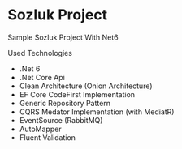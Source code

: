 # Sozluk Project
Sample Sozluk Project With Net6

Used Technologies
- .Net 6
- .Net Core Api
- Clean Architecture (Onion Architecture)
- EF Core CodeFirst Implementation
- Generic Repository Pattern
- CQRS Medator Implementation (with MediatR)
- EventSource (RabbitMQ)
- AutoMapper
- Fluent Validation
